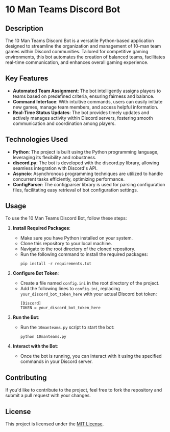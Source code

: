 # 10 Man Teams Discord Bot

## Description

The 10 Man Teams Discord Bot is a versatile Python-based application designed to streamline the organization and management of 10-man team games within Discord communities. Tailored for competitive gaming environments, this bot automates the creation of balanced teams, facilitates real-time communication, and enhances overall gaming experience.

## Key Features

- **Automated Team Assignment**: The bot intelligently assigns players to teams based on predefined criteria, ensuring fairness and balance.
- **Command Interface**: With intuitive commands, users can easily initiate new games, manage team members, and access helpful information.
- **Real-Time Status Updates**: The bot provides timely updates and actively manages activity within Discord servers, fostering smooth communication and coordination among players.

## Technologies Used

- **Python**: The project is built using the Python programming language, leveraging its flexibility and robustness.
- **discord.py**: The bot is developed with the discord.py library, allowing seamless integration with Discord's API.
- **Asyncio**: Asynchronous programming techniques are utilized to handle concurrent tasks efficiently, optimizing performance.
- **ConfigParser**: The configparser library is used for parsing configuration files, facilitating easy retrieval of bot configuration settings.

## Usage

To use the 10 Man Teams Discord Bot, follow these steps:

1. **Install Required Packages**: 
   - Make sure you have Python installed on your system.
   - Clone this repository to your local machine.
   - Navigate to the root directory of the cloned repository.
   - Run the following command to install the required packages:
     ```
     pip install -r requirements.txt
     ```

2. **Configure Bot Token**:
   - Create a file named `config.ini` in the root directory of the project.
   - Add the following lines to `config.ini`, replacing `your_discord_bot_token_here` with your actual Discord bot token:
     ```
     [Discord]
     TOKEN = your_discord_bot_token_here
     ```

3. **Run the Bot**:
   - Run the `10manteams.py` script to start the bot:
     ```
     python 10manteams.py
     ```

4. **Interact with the Bot**:
   - Once the bot is running, you can interact with it using the specified commands in your Discord server.

## Contributing

If you'd like to contribute to the project, feel free to fork the repository and submit a pull request with your changes.

## License

This project is licensed under the [MIT License](LICENSE).

